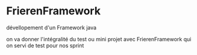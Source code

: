 # FrierenFramework
dévellopement d'un Framework java

on va donner l'intégralité du test ou mini projet avec FrierenFramework qui on servi de test pour nos sprint
